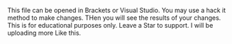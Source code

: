This file can be opened in Brackets or Visual Studio.
You may use a hack it method to make changes. THen you will see the results of your changes.
This is for educational purposes only. 
Leave a Star to support. I will be uploading more Like this.

